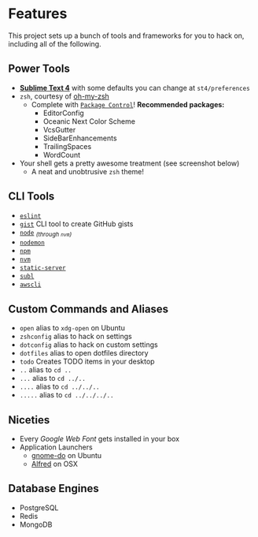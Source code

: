 # Features

This project sets up a bunch of tools and frameworks for you to hack on, including all of the following.

## Power Tools

- [**Sublime Text 4**](https://www.sublimetext.com) with some defaults you can change at `st4/preferences`
- `zsh`, courtesy of [oh-my-zsh](https://github.com/robbyrussell/oh-my-zsh "A community-driven framework for managing your zsh configuration")
    - Complete with [`Package Control`](https://sublime.wbond.net/)! **Recommended packages:**
        - EditorConfig
        - Oceanic Next Color Scheme
        - VcsGutter
        - SideBarEnhancements
        - TrailingSpaces
        - WordCount
- Your shell gets a pretty awesome treatment (see screenshot below)
    - A neat and unobtrusive `zsh` theme!

## CLI Tools

- [`eslint`](https://github.com/nzakas/eslint)
- [`gist`](https://github.com/defunkt/gist) CLI tool to create GitHub gists
- [`node`](http://nodejs.org) <sub>_(through `nvm`)_</sub>
- [`nodemon`](https://github.com/remy/nodemon)
- [`npm`](http://npmjs.org/)
- [`nvm`](https://github.com/creationix/nvm)
- [`static-server`](https://github.com/nbluis/static-server)
- [`subl`](http://www.sublimetext.com/3)
- [`awscli`](http://aws.amazon.com/cli/)

## Custom Commands and Aliases

- `open` alias to `xdg-open` on Ubuntu
- `zshconfig` alias to hack on settings
- `dotconfig` alias to hack on custom settings
- `dotfiles` alias to open dotfiles directory
- `todo` Creates TODO items in your desktop
- `..` alias to `cd ..`
- `...` alias to `cd ../..`
- `....` alias to `cd ../../..`
- `.....` alias to `cd ../../../..`

## Niceties

- Every _Google Web Font_ gets installed in your box
- Application Launchers
    - [gnome-do](https://launchpad.net/do) on Ubuntu
    - [Alfred](https://www.alfredapp.com/) on OSX

## Database Engines

- PostgreSQL
- Redis
- MongoDB
